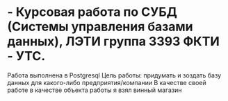 # - Курсовая работа по СУБД (Системы управления базами данных), ЛЭТИ группа 3393 ФКТИ - УТС.
Работа выполнена в Postgresql
Цель работы: придумать и зоздать базу данных для какого-либо предприятия/компании
В качестве своей работе в качестве объекта работы я взял винный магазин
